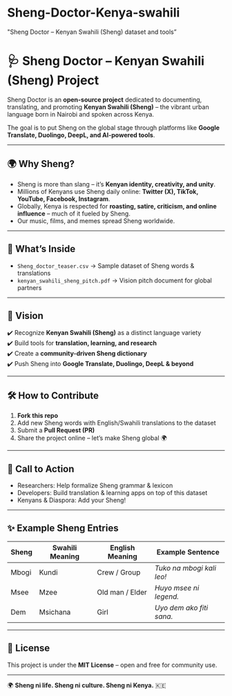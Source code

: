 # Sheng-Doctor-Kenya-swahili
"Sheng Doctor – Kenyan Swahili (Sheng) dataset and tools”
# 🩺 Sheng Doctor – Kenyan Swahili (Sheng) Project  

Sheng Doctor is an **open-source project** dedicated to documenting, translating, and promoting **Kenyan Swahili (Sheng)** – the vibrant urban language born in Nairobi and spoken across Kenya.  

The goal is to put Sheng on the global stage through platforms like **Google Translate, Duolingo, DeepL, and AI-powered tools**.  

---

## 🌍 Why Sheng?  
- Sheng is more than slang – it’s **Kenyan identity, creativity, and unity**.  
- Millions of Kenyans use Sheng daily online: **Twitter (X), TikTok, YouTube, Facebook, Instagram**.  
- Globally, Kenya is respected for **roasting, satire, criticism, and online influence** – much of it fueled by Sheng.  
- Our music, films, and memes spread Sheng worldwide.  

---

## 📂 What’s Inside  
- `Sheng_doctor_teaser.csv` → Sample dataset of Sheng words & translations  
- `kenyan_swahili_sheng_pitch.pdf` → Vision pitch document for global partners  

---

## 🚀 Vision  
✔️ Recognize **Kenyan Swahili (Sheng)** as a distinct language variety  
✔️ Build tools for **translation, learning, and research**  
✔️ Create a **community-driven Sheng dictionary**  
✔️ Push Sheng into **Google Translate, Duolingo, DeepL & beyond**  

---

## 🛠️ How to Contribute  
1. **Fork this repo**  
2. Add new Sheng words with English/Swahili translations to the dataset  
3. Submit a **Pull Request (PR)**  
4. Share the project online – let’s make Sheng global 🌍  

---

## 📣 Call to Action  
- Researchers: Help formalize Sheng grammar & lexicon  
- Developers: Build translation & learning apps on top of this dataset  
- Kenyans & Diaspora: Add your Sheng!  

---

## ✨ Example Sheng Entries  

| Sheng  | Swahili Meaning | English Meaning  | Example Sentence |
|--------|-----------------|------------------|------------------|
| Mbogi  | Kundi            | Crew / Group     | *Tuko na mbogi kali leo!* |
| Msee   | Mzee             | Old man / Elder  | *Huyo msee ni legend.* |
| Dem    | Msichana         | Girl             | *Uyo dem ako fiti sana.* |

---

## 🔑 License  
This project is under the **MIT License** – open and free for community use.  

---

🌍 **Sheng ni life. Sheng ni culture. Sheng ni Kenya.** 🇰🇪  


